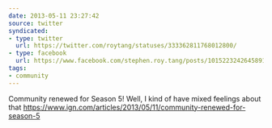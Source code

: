 ```yaml
---
date: 2013-05-11 23:27:42
source: twitter
syndicated:
- type: twitter
  url: https://twitter.com/roytang/statuses/333362811768012800/
- type: facebook
  url: https://www.facebook.com/stephen.roy.tang/posts/10152232426458912
tags:
- community
---
```


Community renewed for Season 5! Well, I kind of have mixed feelings about that https://www.ign.com/articles/2013/05/11/community-renewed-for-season-5